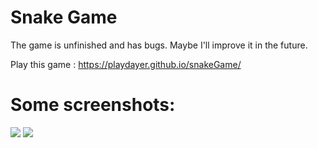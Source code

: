  # Snake Game

The game is unfinished and has bugs. Maybe I'll improve it in the future.

Play this game : https://playdayer.github.io/snakeGame/

<h1>Some screenshots:</h1>

<img src = "https://media.discordapp.net/attachments/1022924521709252679/1040665831538958446/2022-11-11_1.png?width=820&height=513">


<img src = "https://media.discordapp.net/attachments/1022924521709252679/1040666205851222016/2022-11-11_2.png?width=820&height=513">

